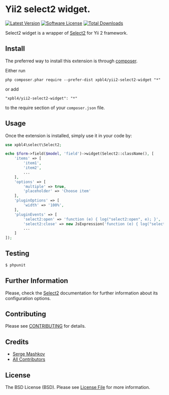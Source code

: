 # Yii2 select2 widget.

[![Latest Version](https://img.shields.io/github/tag/Xpbl4/yii2-select2-widget.svg?style=flat-square&label=release)](https://github.com/Xpbl4/yii2-select2-widget/releases)
[![Software License](https://img.shields.io/badge/license-BSD-brightgreen.svg?style=flat-square)](LICENSE.md)
[![Total Downloads](https://img.shields.io/packagist/dt/Xpbl4/yii2-select2-widget.svg?style=flat-square)](https://packagist.org/packages/Xpbl4/yii2-select2-widget)

Select2 widget is a wrapper of [Select2](https://select2.org/) for Yii 2 framework.

## Install

The preferred way to install this extension is through [composer](http://getcomposer.org/download/).

Either run

```
php composer.phar require --prefer-dist xpbl4/yii2-select2-widget "*"
```

or add

```
"xpbl4/yii2-select2-widget": "*"
```

to the require section of your `composer.json` file.

## Usage

Once the extension is installed, simply use it in your code by:

```php
use xpbl4\select\Select2;

echo $form->field($model, 'field')->widget(Select2::className(), [
    'items' => [
        'item1',
        'item2',
        ...
    ],
    'options' => [
        'multiple' => true,
        'placeholder' => 'Choose item'
    ],
    'pluginOptions' => [
        'width' => '100%',
    ],
    'pluginEvents' => [
        'select2:open' => 'function (e) { log("select2:open", e); }',
        'select2:close' => new JsExpression('function (e) { log("select2:close", e); }')
        ...
    ]
]);
```

## Testing

``` bash
$ phpunit
```

## Further Information

Please, check the [Select2](https://select2.org/) documentation for further information about its configuration options.

## Contributing

Please see [CONTRIBUTING](CONTRIBUTING.md) for details.

## Credits

- [Serge Mashkov](https://github.com/Xpbl4)
- [All Contributors](../../contributors)

## License

The BSD License (BSD). Please see [License File](LICENSE.md) for more information.

